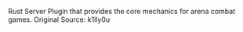Rust Server Plugin that provides the core mechanics for arena combat games. Original Source: k1lly0u